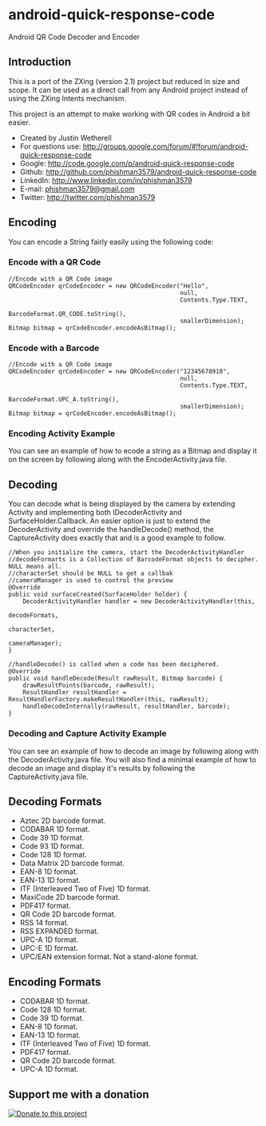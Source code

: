 android-quick-response-code
===========================

Android QR Code Decoder and Encoder

## Introduction

This is a port of the ZXing (version 2.1) project but reduced in size and scope. It can be used as a direct call from any Android project instead of using the ZXing Intents mechanism.

This project is an attempt to make working with QR codes in Android a bit easier.

* Created by Justin Wetherell
* For questions use: http://groups.google.com/forum/#!forum/android-quick-response-code
* Google:   http://code.google.com/p/android-quick-response-code
* Github:   http://github.com/phishman3579/android-quick-response-code
* LinkedIn: http://www.linkedin.com/in/phishman3579
* E-mail:   phishman3579@gmail.com
* Twitter:  http://twitter.com/phishman3579

## Encoding

You can encode a String fairly easily using the following code:

### Encode with a QR Code

    //Encode with a QR Code image
    QRCodeEncoder qrCodeEncoder = new QRCodeEncoder("Hello", 
                                                    null, 
                                                    Contents.Type.TEXT,  
                                                    BarcodeFormat.QR_CODE.toString(), 
                                                    smallerDimension);
    Bitmap bitmap = qrCodeEncoder.encodeAsBitmap();


### Encode with a Barcode

    //Encode with a QR Code image
    QRCodeEncoder qrCodeEncoder = new QRCodeEncoder("12345678910", 
                                                    null, 
                                                    Contents.Type.TEXT, 
                                                    BarcodeFormat.UPC_A.toString(), 
                                                    smallerDimension);
    Bitmap bitmap = qrCodeEncoder.encodeAsBitmap();


### Encoding Activity Example

You can see an example of how to ecode a string as a Bitmap and display it on the screen by following along with the EncoderActivity.java file.

## Decoding

You can decode what is being displayed by the camera by extending Activity and implementing both IDecoderActivity and SurfaceHolder.Callback. An easier option is just to extend the DecoderActivity and override the handleDecode() method, the CaptureActivity does exactly that and is a good example to follow.

    //When you initialize the camera, start the DecoderActivityHandler
    //decodeFormarts is a Collection of BarcodeFormat objects to decipher. NULL means all.
    //characterSet should be NULL to get a callbak
    //cameraManager is used to control the preview
    @Override
    public void surfaceCreated(SurfaceHolder holder) {
        DecoderActivityHandler handler = new DecoderActivityHandler(this, 
                                                                    decodeFormats, 
                                                                    characterSet, 
                                                                    cameraManager);
    }

    //handleDecode() is called when a code has been deciphered.
    @Override 
    public void handleDecode(Result rawResult, Bitmap barcode) {
        drawResultPoints(barcode, rawResult);
        ResultHandler resultHandler = ResultHandlerFactory.makeResultHandler(this, rawResult);
        handleDecodeInternally(rawResult, resultHandler, barcode);
    }

### Decoding and Capture Activity Example

You can see an example of how to decode an image by following along with the DecoderActivity.java file. You will also find a minimal example of how to decode an image and display it's results by following the CaptureActivity.java file.

## Decoding Formats
* Aztec 2D barcode format.
* CODABAR 1D format.
* Code 39 1D format.
* Code 93 1D format.
* Code 128 1D format.
* Data Matrix 2D barcode format.
* EAN-8 1D format.
* EAN-13 1D format.
* ITF (Interleaved Two of Five) 1D format.
* MaxiCode 2D barcode format.
* PDF417 format.
* QR Code 2D barcode format.
* RSS 14 format.
* RSS EXPANDED format.
* UPC-A 1D format.
* UPC-E 1D format.
* UPC/EAN extension format. Not a stand-alone format.

## Encoding Formats
* CODABAR 1D format.
* Code 128 1D format.
* Code 39 1D format.
* EAN-8 1D format.
* EAN-13 1D format.
* ITF (Interleaved Two of Five) 1D format.
* PDF417 format.
* QR Code 2D barcode format.
* UPC-A 1D format.

## Support me with a donation

<a href="https://www.paypal.com/cgi-bin/webscr?cmd=_donations&business=phishman3579%40gmail%2ecom&lc=US&item_name=Support%20open%20source&item_number=AndroidQuickResponseCode&currency_code=USD&bn=PP%2dDonationsBF%3abtn_donateCC_LG%2egif%3aNonHosted" target="_new"><img border="0" alt="Donate to this project" src="https://www.paypalobjects.com/en_US/i/btn/btn_donate_LG.gif"></a>
